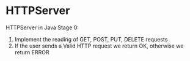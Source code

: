 # HTTPServer
HTTPServer in Java
Stage 0:
1. Implement the reading of GET, POST, PUT, DELETE requests
2. If the user sends a Valid HTTP request we return OK, otherwise we return ERROR

